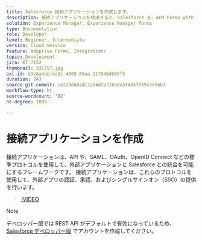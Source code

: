 ```yaml
---
title: Salesforce 接続アプリケーションを作成します。
description: 接続アプリケーションを使用すると、Salesforce を、AEM Forms with Salesforce などのサードパーティアプリケーションと統合できます。
solution: Experience Manager, Experience Manager Forms
type: Documentation
role: Developer
level: Beginner, Intermediate
version: Cloud Service
feature: Adaptive Forms, Integrations
topic: Development
jira: KT-7152
thumbnail: 331757.jpg
exl-id: d9e6a4de-ba2c-4565-86aa-117646d665f5
duration: 243
source-git-commit: ce22dd482417a54d222165deaf485ff69c2856b7
workflow-type: ht
source-wordcount: '92'
ht-degree: 100%

---
```


# 接続アプリケーションを作成

接続アプリケーションは、API や、SAML、OAuth、OpenID Connect などの標準プロトコルを使用して、外部アプリケーションと Salesforce との統合を可能にするフレームワークです。 接続アプリケーションは、これらのプロトコルを使用して、外部アプリの認証、承認、およびシングルサインオン（SSO）の提供を行います。
<!--- 331757 was the old video -->

>[!VIDEO](https://video.tv.adobe.com/v/3447257?quality=12&learn=on)

>[!NOTE]
>デベロッパー版では REST API がデフォルトで有効になっているため、[Salesforce デベロッパー版](https://developer.salesforce.com/signup) でアカウントを作成してください。
